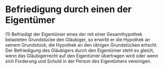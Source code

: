# Befriedigung durch einen der Eigentümer

(1) Befriedigt der Eigentümer eines der mit einer Gesamthypothek belasteten Grundstücke den Gläubiger, so erwirbt er die Hypothek an seinem Grundstück; die Hypothek an den übrigen Grundstücken erlischt. Der Befriedigung des Gläubigers durch den Eigentümer steht es gleich, wenn das Gläubigerrecht auf den Eigentümer übertragen wird oder wenn sich Forderung und Schuld in der Person des Eigentümers vereinigen.